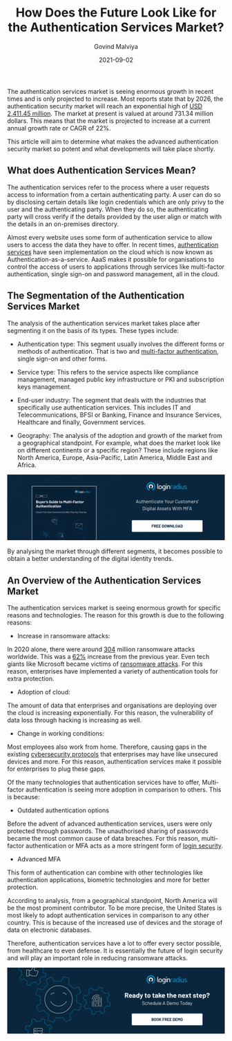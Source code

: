 ﻿---
title: "How Does the Future Look Like for the Authentication Services Market?"
date: "2021-09-02"
coverImage: "future-of-authentication-market.jpg"
category: ["loginradius"]
featured: false 
author: "Govind Malviya"
description: "Authentication services have a lot to offer every sector possible, from healthcare to even defense. It is essentially the future of login security and will play an important role in reducing ransomware attacks."
metadescription: "A dive into the market forecast of global authentication services and the future trends. This article aims to determine what developments will take place shortly."
metatitle: "Future of Login Authentication Service Market"
---

The authentication services market is seeing enormous growth in recent times and is only projected to increase. Most reports state that by 2026, the authentication security market will reach an exponential high of [USD 2,411.45 million](https://www.mordorintelligence.com/industry-reports/authentication-services-market). The market at present is valued at around 731.34 million dollars. This means that the market is projected to increase at a current annual growth rate or CAGR of 22%.

  

This article will aim to determine what makes the advanced authentication security market so potent and what developments will take place shortly.

## What does Authentication Services Mean?

The authentication services refer to the process where a user requests access to information from a certain authenticating party. A user can do so by disclosing certain details like login credentials which are only privy to the user and the authenticating party. When they do so, the authenticating party will cross verify if the details provided by the user align or match with the details in an on-premises directory.

  

Almost every website uses some form of authentication service to allow users to access the data they have to offer. In recent times, [authentication services](https://www.loginradius.com/authentication/) have seen implementation on the cloud which is now known as Authentication-as-a-service. AaaS makes it possible for organisations to control the access of users to applications through services like multi-factor authentication, single sign-on and password management, all in the cloud.

## The Segmentation of the Authentication Services Market

The analysis of the authentication services market takes place after segmenting it on the basis of its types. These types include:

  

-   Authentication type: This segment usually involves the different forms or methods of authentication. That is two and [multi-factor authentication](https://www.loginradius.com/blog/engineering/why-mfa-important/), single sign-on and other forms.
    

  

-   Service type: This refers to the service aspects like compliance management, managed public key infrastructure or PKI and subscription keys management.
    

  

-   End-user industry: The segment that deals with the industries that specifically use authentication services. This includes IT and Telecommunications, BFSI or Banking, Finance and Insurance Services, Healthcare and finally, Government services.
    

  

-   Geography: The analysis of the adoption and growth of the market from a geographical standpoint. For example, what does the market look like on different continents or a specific region? These include regions like North America, Europe, Asia-Pacific, Latin America, Middle East and Africa.
    
[![Buyers-Guide-to-Multi-Factor-Authentication](Buyers-Guide-to-Multi-Factor-Authentication.png)](https://www.loginradius.com/resource/buyers-guide-to-multi-factor-authentication/)
  

By analysing the market through different segments, it becomes possible to obtain a better understanding  of the digital identity trends.



## An Overview of the Authentication Services Market

The authentication services market is seeing enormous growth for specific reasons and technologies. The reason for this growth is due to the following reasons:

  

-   Increase in ransomware attacks:
    

In 2020 alone, there were around [304](https://www.statista.com/statistics/494947/ransomware-attacks-per-year-worldwide/) million ransomware attacks worldwide. This was a [62%](https://www.statista.com/statistics/494947/ransomware-attacks-per-year-worldwide/) increase from the previous year. Even tech giants like Microsoft became victims of [ransomware attacks](https://www.loginradius.com/blog/identity/how-to-handle-data-breaches/). For this reason, enterprises have implemented a variety of authentication tools for extra protection.

  

-   Adoption of cloud:
    

The amount of data that enterprises and organisations are deploying over the cloud is increasing exponentially. For this reason, the vulnerability of data loss through hacking is increasing as well.

  

-   Change in working conditions:
    

Most employees also work from home. Therefore, causing gaps in the existing [cybersecurity protocols](https://www.loginradius.com/blog/identity/cybersecurity-best-practices-for-enterprises/) that enterprises may have like unsecured devices and more. For this reason, authentication services make it possible for enterprises to plug these gaps.

Of the many technologies that authentication services have to offer, Multi-factor authentication is seeing more adoption in comparison to others. This is because:

  

-   Outdated authentication options
    

Before the advent of advanced authentication services, users were only protected through passwords. The unauthorised sharing of passwords became the most common cause of data breaches. For this reason, multi-factor authentication or MFA acts as a more stringent form of [login security](https://www.loginradius.com/blog/identity/login-security/).

-   Advanced MFA
    

This form of authentication can combine with other technologies like authentication applications, biometric technologies and more for better protection.

  

According to analysis, from a geographical standpoint, North America will be the most prominent contributor. To be more precise, the United States is most likely to adopt authentication services in comparison to any other country. This is because of the increased use of devices and the storage of data on electronic databases.

  

Therefore, authentication services have a lot to offer every sector possible, from healthcare to even defense. It is essentially the future of login security and will play an important role in reducing ransomware attacks.

[![book-a-demo-Consultation](../../assets/book-a-demo-loginradius.png)](https://www.loginradius.com/book-a-demo/)

